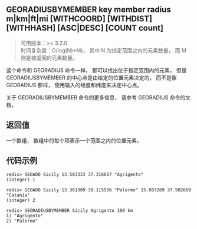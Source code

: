## GEORADIUSBYMEMBER key member radius m|km|ft|mi [WITHCOORD] [WITHDIST] [WITHHASH] [ASC|DESC] [COUNT count]
>可用版本：>= 3.2.0 <br/>
>时间复杂度：O(log(N)+M)， 其中 N 为指定范围之内的元素数量， 而 M 则是被返回的元素数量。

这个命令和 GEORADIUS 命令一样， 都可以找出位于指定范围内的元素， 但是 GEORADIUSBYMEMBER 的中心点是由给定的位置元素决定的， 而不是像 GEORADIUS 那样， 使用输入的经度和纬度来决定中心点。

关于 GEORADIUSBYMEMBER 命令的更多信息， 请参考 GEORADIUS 命令的文档。

## 返回值
一个数组， 数组中的每个项表示一个范围之内的位置元素。


## 代码示例
```shell script
redis> GEOADD Sicily 13.583333 37.316667 "Agrigento"
(integer) 1

redis> GEOADD Sicily 13.361389 38.115556 "Palermo" 15.087269 37.502669 "Catania"
(integer) 2

redis> GEORADIUSBYMEMBER Sicily Agrigento 100 km
1) "Agrigento"
2) "Palermo"
```

